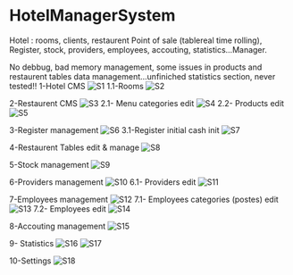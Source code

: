 # HotelManagerSystem
Hotel : rooms, clients, restaurent Point of sale (tablereal time rolling), Register, stock, providers, employees, accouting, statistics...Manager.

No debbug, bad memory management, some issues in products and restaurent tables data management...unfiniched statistics section, never tested!!
1-Hotel CMS
![S1](https://user-images.githubusercontent.com/42687107/139756048-f56b44e3-9f17-45de-a3cc-8430451de9c7.png)
1.1-Rooms
![S2](https://user-images.githubusercontent.com/42687107/139756053-513ccbee-9222-4a9d-be7a-b8634df1932a.png)

2-Restaurent CMS
![S3](https://user-images.githubusercontent.com/42687107/139756057-1d9ada64-bd2d-4343-bec5-1ba3f000f13d.png)
2.1- Menu categories edit
![S4](https://user-images.githubusercontent.com/42687107/139756060-31108d6a-7ad0-4629-95d2-1159b80363a7.png)
2.2- Products edit
![S5](https://user-images.githubusercontent.com/42687107/139756062-62cca51f-5fdb-4deb-bf23-330e90c8ec54.png)

3-Register management
![S6](https://user-images.githubusercontent.com/42687107/139756064-b6a11939-01b8-4fa2-b07a-ccf23c4bdd2f.png)
3.1-Register initial cash init
![S7](https://user-images.githubusercontent.com/42687107/139756069-cffda979-b93b-48a3-afd4-b56a81e8f8f9.png)

4-Restaurent Tables edit & manage
![S8](https://user-images.githubusercontent.com/42687107/139756073-4e899c38-5d9a-4352-928e-a02b76a53afa.png)

5-Stock management
![S9](https://user-images.githubusercontent.com/42687107/139756077-932c7fa1-c66c-499d-922d-3919ba51178e.png)

6-Providers management
![S10](https://user-images.githubusercontent.com/42687107/139756080-1ed71f0f-6493-40b8-9064-64ae287a5ab3.png)
6.1- Providers edit
![S11](https://user-images.githubusercontent.com/42687107/139756084-a590c734-9b2f-44cf-bede-7ea006cd7b19.png)

7-Employees management
![S12](https://user-images.githubusercontent.com/42687107/139756087-77e00c16-bbc9-486b-a8cc-cd5c9ca30eb0.png)
7.1- Employees categories (postes) edit
![S13](https://user-images.githubusercontent.com/42687107/139756088-326457ac-2fe9-4d0c-ab71-f38898b4201e.png)
7.2- Employees edit
![S14](https://user-images.githubusercontent.com/42687107/139756092-5d72699e-6c96-4240-bff5-4454b0923a81.png)

8-Accouting management
![S15](https://user-images.githubusercontent.com/42687107/139756094-299621c9-aea4-4c37-87d0-9285054b62aa.png)

9- Statistics
![S16](https://user-images.githubusercontent.com/42687107/139756097-4a953e23-f43b-449c-99ec-3fbbc4efc8f0.png)
![S17](https://user-images.githubusercontent.com/42687107/139756100-694dd6af-a1dd-4a3e-8897-9601b103165c.png)

10-Settings
![S18](https://user-images.githubusercontent.com/42687107/139756105-ad289bd7-2870-4b86-9ca6-53d31dcc19b1.png)
